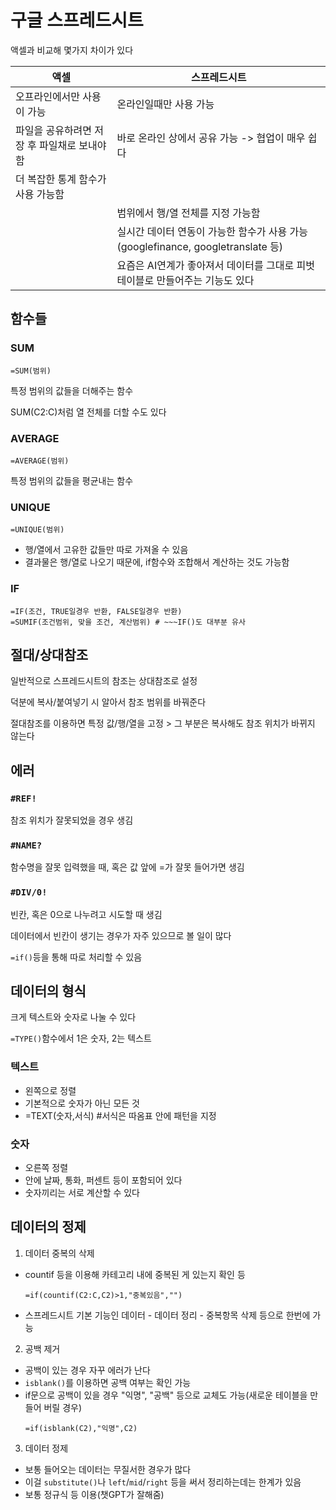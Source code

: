 # 구글 스프레드시트

액셀과 비교해 몇가지 차이가 있다

|액셀|스프레드시트
|---|---
|오프라인에서만 사용이 가능|온라인일때만 사용 가능
|파일을 공유하려면 저장 후 파일채로 보내야 함|바로 온라인 상에서 공유 가능 -> 협업이 매우 쉽다
|더 복잡한 통계 함수가 사용 가능함|
| |범위에서 행/열 전체를 지정 가능함|
| |실시간 데이터 연동이 가능한 함수가 사용 가능 (googlefinance, googletranslate 등)
| |요즘은 AI연계가 좋아져서 데이터를 그대로 피벗테이블로 만들어주는 기능도 있다

## 함수들

### SUM

`=SUM(범위)`

특정 범위의 값들을 더해주는 함수

SUM(C2:C)처럼 열 전체를 더할 수도 있다

### AVERAGE

`=AVERAGE(범위)`

특정 범위의 값들을 평균내는 함수

### UNIQUE

`=UNIQUE(범위)`

- 행/열에서 고유한 값들만 따로 가져올 수 있음
- 결과물은 행/열로 나오기 때문에, if함수와 조합해서 계산하는 것도 가능함

### IF

```
=IF(조건, TRUE일경우 반환, FALSE일경우 반환)
=SUMIF(조건범위, 맞을 조건, 계산범위) # ~~~IF()도 대부분 유사
```

## 절대/상대참조

일반적으로 스프레드시트의 참조는 상대참조로 설정

덕분에 복사/붙여넣기 시 알아서 참조 범위를 바꿔준다

절대참조를 이용하면 특정 값/행/열을 고정 > 그 부분은 복사해도 참조 위치가 바뀌지 않는다

## 에러

### `#REF!`
참조 위치가 잘못되었을 경우 생김

### `#NAME?`
함수명을 잘못 입력했을 때, 혹은 값 앞에 =가 잘못 들어가면 생김

### `#DIV/0!`
빈칸, 혹은 0으로 나누려고 시도할 때 생김

데이터에서 빈칸이 생기는 경우가 자주 있으므로 볼 일이 많다

`=if()`등을 통해 따로 처리할 수 있음

## 데이터의 형식

크게 텍스트와 숫자로 나눌 수 있다

`=TYPE()`함수에서 1은 숫자, 2는 텍스트

### 텍스트
- 왼쪽으로 정렬
- 기본적으로 숫자가 아닌 모든 것
- =TEXT(숫자,서식) #서식은 따옴표 안에 패턴을 지정


### 숫자
- 오른쪽 정렬
- 안에 날짜, 통화, 퍼센트 등이 포함되어 있다
- 숫자끼리는 서로 계산할 수 있다


## 데이터의 정제

1. 데이터 중복의 삭제
- countif 등을 이용해 카테고리 내에 중복된 게 있는지 확인 등
    ```
    =if(countif(C2:C,C2)>1,"중복있음","")
    ```
- 스프레드시트 기본 기능인 데이터 - 데이터 정리 - 중복항목 삭제 등으로 한번에 가능
    

2. 공백 제거

- 공백이 있는 경우 자꾸 에러가 난다
- `isblank()`를 이용하면 공백 여부는 확인 가능
- if문으로 공백이 있을 경우 "익명", "공백" 등으로 교체도 가능(새로운 테이블을 만들어 버릴 경우)
    ```
    =if(isblank(C2),"익명",C2)
    ```


3. 데이터 정제

- 보통 들어오는 데이터는 무질서한 경우가 많다
- 이걸 `substitute()`나 `left`/`mid`/`right` 등을 써서 정리하는데는 한계가 있음
- 보통 정규식 등 이용(챗GPT가 잘해줌)


